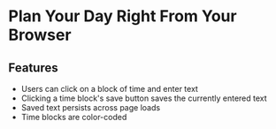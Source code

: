 # Plan Your Day Right From Your Browser

## Features

* Users can click on a block of time and enter text
* Clicking a time block's save button saves the currently entered text
* Saved text persists across page loads
* Time blocks are color-coded 